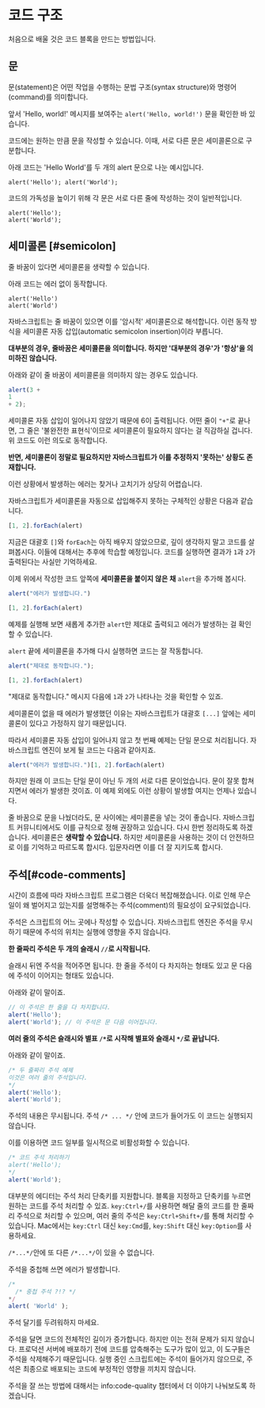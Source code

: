 # 코드 구조
처음으로 배울 것은 코드 블록을 만드는 방법입니다.
## 문
문(statement)은 어떤 작업을 수행하는 문법 구조(syntax structure)와 명령어(command)를 의미합니다.

앞서 'Hello, world!' 메시지를 보여주는 `alert('Hello, world!')` 문을 확인한 바 있습니다.

코드에는 원하는 만큼 문을 작성할 수 있습니다. 이때, 서로 다른 문은 세미콜론으로 구분합니다.

아래 코드는 'Hello World'를 두 개의 alert 문으로 나눈 예시입니다.
```
alert('Hello'); alert('World');
```
코드의 가독성을 높이기 위해 각 문은 서로 다른 줄에 작성하는 것이 일반적입니다.
```
alert('Hello');
alert('World');
```
## 세미콜론 [#semicolon]
줄 바꿈이 있다면 세미콜론을 생략할 수 있습니다.

아래 코드는 에러 없이 동작합니다.
```
alert('Hello')
alert('World')
```
자바스크립트는 줄 바꿈이 있으면 이를 '암시적' 세미콜론으로 해석합니다. 이런 동작 방식을 세미콜론 자동 삽입(automatic semicolon insertion)이라 부릅니다.

**대부분의 경우, 줄바꿈은 세미콜론을 의미합니다. 하지만 '대부분의 경우'가 '항상'을 의미하진 않습니다.**

아래와 같이 줄 바꿈이 세미콜론을 의미하지 않는 경우도 있습니다.

```js run no-beautify
alert(3 +
1
+ 2);
```
세미콜론 자동 삽입이 일어나지 않았기 때문에 6이 출력됩니다. 어떤 줄이 `"+"`로 끝나면, 그 줄은 '불완전한 표현식'이므로 세미콜론이 필요하지 않다는 걸 직감하실 겁니다. 위 코드도 이런 의도로 동작합니다.

**반면, 세미콜론이 정말로 필요하지만 자바스크립트가 이를 추정하지 '못하는' 상황도 존재합니다.**

이런 상황에서 발생하는 에러는 찾거나 고치기가 상당히 어렵습니다.

자바스크립트가 세미콜론을 자동으로 삽입해주지 못하는 구체적인 상황은 다음과 같습니다.

```js run
[1, 2].forEach(alert)
```
지금은 대괄호 `[]`와 `forEach`는 아직 배우지 않았으므로, 깊이 생각하지 말고 코드를 살펴봅시다. 이들에 대해서는 추후에 학습할 예정입니다. 코드를 실행하면 결과가 `1`과 `2`가 출력된다는 사실만 기억하세요.

이제 위에서 작성한 코드 앞쪽에 **세미콜론을 붙이지 않은 채** `alert`을 추가해 봅시다.

```js run no-beautify
alert("에러가 발생합니다.")

[1, 2].forEach(alert)
```
예제를 실행해 보면 새롭게 추가한 `alert`만 제대로 출력되고 에러가 발생하는 걸 확인할 수 있습니다.

`alert` 끝에 세미콜론을 추가해 다시 실행하면 코드는 잘 작동합니다.
```js run
alert("제대로 동작합니다.");

[1, 2].forEach(alert)
```
"제대로 동작합니다." 메시지 다음에 `1`과 `2`가 나타나는 것을 확인할 수 있죠.

세미콜론이 없을 때 에러가 발생했던 이유는 자바스크립트가 대괄호 `[...]` 앞에는 세미콜론이 있다고 가정하지 않기 때문입니다.

따라서 세미콜론 자동 삽입이 일어나지 않고 첫 번째 예제는 단일 문으로 처리됩니다. 자바스크립트 엔진이 보게 될 코드는 다음과 같아지죠.
```js run no-beautify
alert("에러가 발생합니다.")[1, 2].forEach(alert)
```
하지만 원래 이 코드는 단일 문이 아닌 두 개의 서로 다른 문이었습니다. 문이 잘못 합쳐지면서 에러가 발생한 것이죠. 이 예제 외에도 이런 상황이 발생할 여지는 언제나 있습니다.

줄 바꿈으로 문을 나눴더라도, 문 사이에는 세미콜론을 넣는 것이 좋습니다. 자바스크립트 커뮤니티에서도 이를 규칙으로 정해 권장하고 있습니다. 다시 한번 정리하도록 하겠습니다. 세미콜론은 **생략할 수 있습니다.** 하지만 세미콜론을 사용하는 것이 더 안전하므로 이를 기억하고 따르도록 합시다. 입문자라면 이를 더 잘 지키도록 합시다.

## 주석[#code-comments]
시간이 흐름에 따라 자바스크립트 프로그램은 더욱더 복잡해졌습니다. 이로 인해 무슨 일이 왜 벌어지고 있는지를 설명해주는 주석(comment)의 필요성이 요구되었습니다.

주석은 스크립트의 어느 곳에나 작성할 수 있습니다. 자바스크립트 엔진은 주석을 무시하기 때문에 주석의 위치는 실행에 영향을 주지 않습니다.

**한 줄짜리 주석은 두 개의 슬래시 `//`로 시작됩니다.**

슬래시 뒤엔 주석을 적어주면 됩니다. 한 줄을 주석이 다 차지하는 형태도 있고 문 다음에 주석이 이어지는 형태도 있습니다.

아래와 같이 말이죠.
```js run
// 이 주석은 한 줄을 다 차지합니다.
alert('Hello');
alert('World'); // 이 주석은 문 다음 이어집니다.
```
**여러 줄의 주석은 슬래시와 별표 `/*`로 시작해 별표와 슬래시 `*/`로 끝납니다.**

아래와 같이 말이죠.
```js run
/* 두 줄짜리 주석 예제
이것은 여러 줄의 주석입니다.
*/
alert('Hello');
alert('World');
```
주석의 내용은 무시됩니다. 주석 `/* ... */` 안에 코드가 들어가도 이 코드는 실행되지 않습니다.

이를 이용하면 코드 일부를 일시적으로 비활성화할 수 있습니다.
```js run
/* 코드 주석 처리하기
alert('Hello');
*/
alert('World');
```
대부분의 에디터는 주석 처리 단축키를 지원합니다. 블록을 지정하고 단축키를 누르면 원하는 코드를 주석 처리할 수 있죠. `key:Ctrl+/`를 사용하면 해달 줄의 코드를 한 줄짜리 주석으로 처리할 수 있으며, 여러 줄의 주석은 `key:Ctrl+Shift+/`를 통해 처리할 수 있습니다. Mac에서는 `key:Ctrl` 대신 `key:Cmd`를, `key:Shift` 대신 `key:Option`를 사용하세요.

`/*...*/`안에 또 다른 `/*...*/`이 있을 수 없습니다.

주석을 중첩해 쓰면 에러가 발생합니다.
```js run no-beautify
/*
  /* 중첩 주석 ?!? */
*/
alert( 'World' );
```
주석 달기를 두려워하지 마세요.

주석을 달면 코드의 전체적인 길이가 증가합니다. 하지만 이는 전혀 문제가 되지 않습니다. 프로덕션 서버에 배포하기 전에 코드를 압축해주는 도구가 많이 있고, 이 도구들은 주석을 삭제해주기 때문입니다. 실행 중인 스크립트에는 주석이 들어가지 않으므로, 주석은 최종으로 배포되는 코드에 부정적인 영향을 끼치지 않습니다.

주석을 잘 쓰는 방법에 대해서는 info:code-quality 챕터에서 더 이야기 나눠보도록 하겠습니다.
